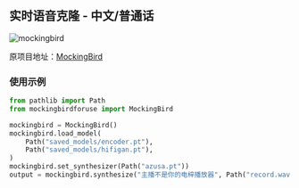 ## 实时语音克隆 - 中文/普通话
![mockingbird](https://user-images.githubusercontent.com/12797292/131216767-6eb251d6-14fc-4951-8324-2722f0cd4c63.jpg)

原项目地址：[MockingBird](https://github.com/babysor/MockingBird)


### 使用示例

```python
from pathlib import Path
from mockingbirdforuse import MockingBird

mockingbird = MockingBird()
mockingbird.load_model(
    Path("saved_models/encoder.pt"),
    Path("saved_models/hifigan.pt"),
)
mockingbird.set_synthesizer(Path("azusa.pt"))
output = mockingbird.synthesize("主播不是你的电梓播放器", Path("record.wav"))  # output type: BytesIO
```

